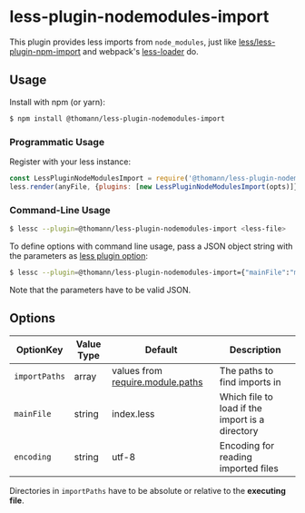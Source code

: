 # less-plugin-nodemodules-import
This plugin provides less imports from `node_modules`, just like [less/less-plugin-npm-import](https://github.com/less/less-plugin-npm-import) and webpack's [less-loader](https://github.com/webpack-contrib/less-loader) do.

## Usage
Install with npm (or yarn):
```bash
$ npm install @thomann/less-plugin-nodemodules-import
```

### Programmatic Usage
Register with your less instance:
```js
const LessPluginNodeModulesImport = require('@thomann/less-plugin-nodemodules-import');
less.render(anyFile, {plugins: [new LessPluginNodeModulesImport(opts)]});
```

### Command-Line Usage
```bash
$ lessc --plugin=@thomann/less-plugin-nodemodules-import <less-file>
```
To define options with command line usage, pass a JSON object string with the parameters as [less plugin option](http://lesscss.org/usage/#plugins-using-the-command-line):
```bash
$ lessc --plugin=@thomann/less-plugin-nodemodules-import={"mainFile":"main.less"}
```
Note that the parameters have to be valid JSON.

## Options
|OptionKey|Value Type|Default|Description|
|-|-|-|-|
|`importPaths`|array|values from [require.module.paths](https://nodejs.org/api/modules.html#modules_module_paths)|The paths to find imports in|
|`mainFile`|string|index.less|Which file to load if the import is a directory|
|`encoding`|string|utf-8|Encoding for reading imported files|

Directories in `importPaths` have to be absolute or relative to the **executing file**. 